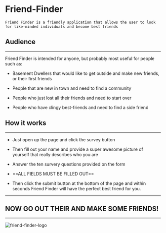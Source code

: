 # Friend-Finder
```
Friend Finder is a friendly application that allows the user to look for like-minded individuals and become best friends
```
## Audience
---

Friend Finder is intended for anyone, but probably most useful for people such as:

* Basement Dwellers that would like to get outside and make new friends, or their first friends

* People that are new in town and need to find a community

* People who just lost all their friends and need to start over

* People who have clingy best-friends and need to find a side friend


## How it works
---

* Just open up the page and click the survey button

* Then fill out your name and provide a super awesome picture of yourself that really describes who you are

* Answer the ten survery questions provided on the form

* ==ALL FIELDS MUST BE FILLED OUT==
 
* Then click the submit button at the bottom of the page and within seconds Friend Finder will have the perfect best friend for you.
---
## NOW GO OUT THEIR AND MAKE SOME FRIENDS!
---

![friend-finder-logo](http://elle.in/assets/Uploads/_resampled/FitWyIxMTI1IiwiNjc1Il0/24-FENDI-FF-Logo-1997.jpg)